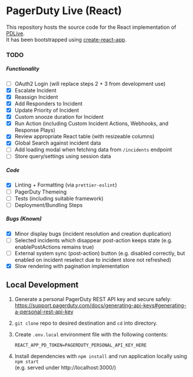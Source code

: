 # PagerDuty Live (React)

This repository hosts the source code for the React implementation of [PDLive](https://github.com/martindstone/PDlive).  
It has been bootstrapped using [create-react-app](https://github.com/facebook/create-react-app).

### TODO

##### Functionality

- [ ] OAuth2 Login (will replace steps 2 + 3 from development use)
- [x] Escalate Incident
- [x] Reassign Incident
- [x] Add Responders to Incident
- [x] Update Priority of Incident
- [x] Custom snooze duration for Incident
- [x] Run Action (including Custom Incident Actions, Webhooks, and Response Plays)
- [x] Review appropriate React table (with resizeable columns)
- [x] Global Search against incident data
- [ ] Add loading modal when fetching data from `/incidents` endpoint
- [ ] Store query/settings using session data

##### Code

- [x] Linting + Formatting (via `prettier-eslint`)
- [ ] PagerDuty Themeing
- [ ] Tests (including suitable framework)
- [ ] Deployment/Bundling Steps

##### Bugs (Known)

- [x] Minor display bugs (incident resolution and creation duplication)
- [ ] Selected incidents which disappear post-action keeps state (e.g. enablePostActions remains true)
- [ ] External system sync (post-action) button (e.g. disabled correctly, but enabled on incident reselect due to incident store not refreshed)
- [x] Slow rendering with pagination implementation

## Local Development

1. Generate a personal PagerDuty REST API key and secure safely:  
   https://support.pagerduty.com/docs/generating-api-keys#generating-a-personal-rest-api-key

2. `git clone` repo to desired destination and `cd` into directory.

3. Create `.env.local` environment file with the following contents:

   ```properties
   REACT_APP_PD_TOKEN=PAGERDUTY_PERSONAL_API_KEY_HERE
   ```

4. Install dependencies with `npm install` and run application locally using `npm start`  
   (e.g. served under http://localhost:3000/)
